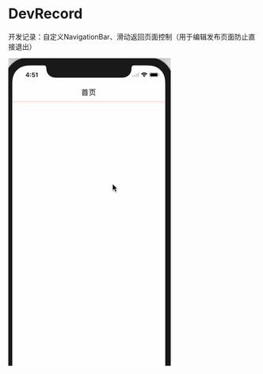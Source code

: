 # DevRecord
开发记录：自定义NavigationBar、滑动返回页面控制（用于编辑发布页面防止直接退出）

![演示](https://github.com/SupportURLHH/DevRecord/blob/master/%E6%BC%94%E7%A4%BA.gif?raw=true)

